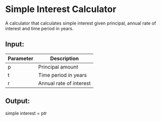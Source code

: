 # Simple Interest Calculator

A calculator that calculates simple interest given principal, annual rate of interest and time period in years.

## Input:
| Parameter | Description |
|-----------|-------------|
| p         | Principal amount |
| t         | Time period in years |
| r         | Annual rate of interest |

## Output:
simple interest = p*t*r
